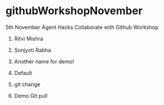 # githubWorkshopNovember

5th November Agent Hacks Collaborate with Github Workshop

1. Ritvi Mishra

2. Sonjyoti Rabha

3. Another name for demo!

4. Default

5. git change

6. Demo Git pull

